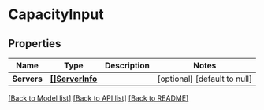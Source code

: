# CapacityInput

## Properties
Name | Type | Description | Notes
------------ | ------------- | ------------- | -------------
**Servers** | [**[]ServerInfo**](ServerInfo.md) |  | [optional] [default to null]

[[Back to Model list]](../README.md#documentation-for-models) [[Back to API list]](../README.md#documentation-for-api-endpoints) [[Back to README]](../README.md)


